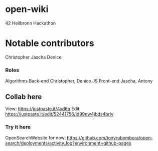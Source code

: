 # open-wiki
42 Heilbronn Hackathon

# Notable contributors
Christopher
Jascha
Denice

### Roles
Algorithms Back-end Christopher, Denice
JS Front-end Jascha, Antony 

## Collab here
View: https://justpaste.it/4xd6q
Edit: https://justpaste.it/edit/52441756/id99nw4jbds4brly

### Try it here
OpenSearchWebsite for now: https://github.com/tonyrubombora/open-search/deployments/activity_log?environment=github-pages
